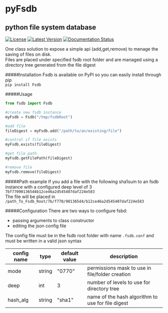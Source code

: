 pyFsdb
======
python file system database
-----
[![License](https://pypip.in/license/Fsdb/badge.svg?style=flat)](https://pypi.python.org/pypi/Fsdb/)
[![Latest Version](https://pypip.in/version/Fsdb/badge.svg?style=flat)](https://pypi.python.org/pypi/Fsdb/)
[![Documentation Status](https://readthedocs.org/projects/pyfsdb/badge/?version=latest)](https://pyfsdb.readthedocs.org/en/latest)

One class solution to expose a simple api (add,get,remove) to menage the saving of files on disk.  
Files are placed under specified fsdb root folder and are managed using a directory tree generated from the file digest

#####Installation
Fsdb is available on PyPI so you can easily install through pip  
`pip install Fsdb`

#####Usage
```python
from fsdb import Fsdb

#create new fsdb instance
myFsdb = Fsdb("/tmp/fsdbRoot")

#add file
fileDigest = myFsdb.add("/path/to/an/existing/file")

#control if file exists
myFsdb.exists(fileDigest)

#get file path
myFsdb.getFilePath(fileDigest)

#remove file
myFsdb.remove(fileDigest)
```

#####Path example
If you add a file with the following sha1sum to an fsdb instance with a configured deep level of 3
`7bf770901365d4b12ce46a2d545407daf224e583`  
The file will be placed in  
`/path_To_Fsdb_Root/7b/f770/901365d4/b12ce46a2d545407daf224e583`

#####Configuration
There are two ways to configure fsbd:
 - passing arguments to class constructor
 - editing the json config file
 
The config file must be in the fsdb root folder with name ```.fsdb.conf``` and must be written in a valid json syntax

| config name | type | default value | description |
|-------------|------|---------------|-------------|
|mode | string | "0770" | permissions mask to use in file/folder creation |
|deep | int | 3 | number of levels to use for directory tree |
|hash_alg | string | "sha1" | name of the hash algorithm to use for file digest|
